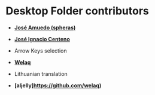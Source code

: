 # Desktop Folder contributors

* **[José Amuedo (spheras)](https://github.com/spheras)**

* **[José Ignacio Centeno](https://github.com/jica)**
 * Arrow Keys selection
 
* **[Welaq](https://github.com/welaq)**
 * Lithuanian translation
 
* **[aljelly]https://github.com/welaq)**
